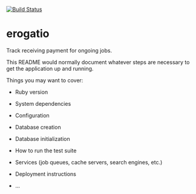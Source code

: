 [![Build Status](https://travis-ci.com/marnen/erogatio.svg?branch=master)](https://travis-ci.com/marnen/erogatio)

# erogatio
Track receiving payment for ongoing jobs.

This README would normally document whatever steps are necessary to get the
application up and running.

Things you may want to cover:

* Ruby version

* System dependencies

* Configuration

* Database creation

* Database initialization

* How to run the test suite

* Services (job queues, cache servers, search engines, etc.)

* Deployment instructions

* ...
